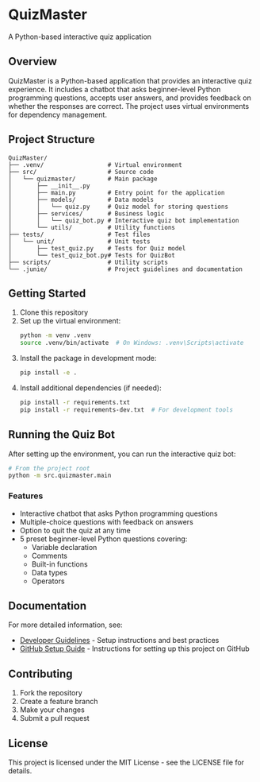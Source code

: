 # QuizMaster

A Python-based interactive quiz application

## Overview

QuizMaster is a Python-based application that provides an interactive quiz experience. It includes a chatbot that asks beginner-level Python programming questions, accepts user answers, and provides feedback on whether the responses are correct. The project uses virtual environments for dependency management.

## Project Structure

```
QuizMaster/
├── .venv/                  # Virtual environment
├── src/                    # Source code
│   └── quizmaster/         # Main package
│       ├── __init__.py
│       ├── main.py         # Entry point for the application
│       ├── models/         # Data models
│       │   └── quiz.py     # Quiz model for storing questions
│       ├── services/       # Business logic
│       │   └── quiz_bot.py # Interactive quiz bot implementation
│       └── utils/          # Utility functions
├── tests/                  # Test files
│   └── unit/               # Unit tests
│       ├── test_quiz.py    # Tests for Quiz model
│       └── test_quiz_bot.py# Tests for QuizBot
├── scripts/                # Utility scripts
└── .junie/                 # Project guidelines and documentation
```

## Getting Started

1. Clone this repository
2. Set up the virtual environment:
   ```bash
   python -m venv .venv
   source .venv/bin/activate  # On Windows: .venv\Scripts\activate
   ```
3. Install the package in development mode:
   ```bash
   pip install -e .
   ```
4. Install additional dependencies (if needed):
   ```bash
   pip install -r requirements.txt
   pip install -r requirements-dev.txt  # For development tools
   ```

## Running the Quiz Bot

After setting up the environment, you can run the interactive quiz bot:

```bash
# From the project root
python -m src.quizmaster.main
```

### Features

- Interactive chatbot that asks Python programming questions
- Multiple-choice questions with feedback on answers
- Option to quit the quiz at any time
- 5 preset beginner-level Python questions covering:
  - Variable declaration
  - Comments
  - Built-in functions
  - Data types
  - Operators

## Documentation

For more detailed information, see:

- [Developer Guidelines](.junie/guidelines.md) - Setup instructions and best practices
- [GitHub Setup Guide](.junie/github_setup.md) - Instructions for setting up this project on GitHub

## Contributing

1. Fork the repository
2. Create a feature branch
3. Make your changes
4. Submit a pull request

## License

This project is licensed under the MIT License - see the LICENSE file for details.
